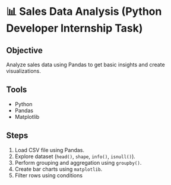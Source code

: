 # 📊 Sales Data Analysis (Python Developer Internship Task)

## Objective
Analyze sales data using Pandas to get basic insights and create visualizations.

## Tools
- Python
- Pandas
- Matplotlib

## Steps
1. Load CSV file using Pandas.
2. Explore dataset (`head()`, `shape`, `info()`, `isnull()`).
3. Perform grouping and aggregation using `groupby()`.
4. Create bar charts using `matplotlib`.
5. Filter rows using conditions
